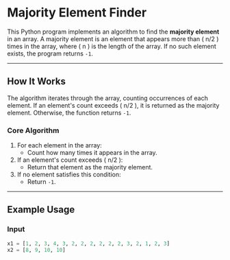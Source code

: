 # Majority Element Finder

This Python program implements an algorithm to find the **majority element** in an array. A majority element is an element that appears more than \( n/2 \) times in the array, where \( n \) is the length of the array. If no such element exists, the program returns `-1`.

---

## How It Works

The algorithm iterates through the array, counting occurrences of each element. If an element's count exceeds \( n/2 \), it is returned as the majority element. Otherwise, the function returns `-1`.

### **Core Algorithm**
1. For each element in the array:
   - Count how many times it appears in the array.
2. If an element's count exceeds \( n/2 \):
   - Return that element as the majority element.
3. If no element satisfies this condition:
   - Return `-1`.

---

## Example Usage

### **Input**
```python
x1 = [1, 2, 3, 4, 3, 2, 2, 2, 2, 2, 2, 3, 2, 1, 2, 3]
x2 = [8, 9, 10, 10]
